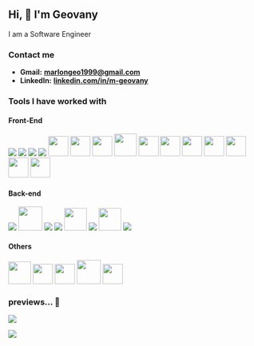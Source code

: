 ## Hi, 👋 I'm Geovany
 I am a Software Engineer


### Contact me

- **Gmail:**		**marlongeo1999@gmail.com**
- **LinkedIn:**	 **<a href="https://www.linkedin.com/in/m-geovany/">linkedin.com/in/m-geovany<a>**



### Tools I have worked with

#### Front-End
<a href="https://www.w3schools.com/html/" target="_blank"><img src="https://img.icons8.com/color/48/000000/html-5.png"/></a>
<a href="https://www.w3schools.com/css/" target="_blank"><img src="https://img.icons8.com/color/48/000000/css3.png"/></a> 
<a href="https://www.javascript.com/" target="_blank"><img src="https://img.icons8.com/color/48/000000/javascript.png"/></a> 
<a href="https://www.typescriptlang.org/" target="_blank"><img src="https://img.icons8.com/color/48/000000/typescript.png"/></a>
<a href="https://mobxjs.com"><img width='40px' src="https://github.com/MGeovany/MGeovany/assets/37640685/87e505f7-503c-44ae-862c-f963ce32590f"/></a>
<a href="https://es.redux.js.org/"><img width='40px' src="https://img.icons8.com/color/48/redux.png"/></a>
<a href="https://https://reactnative.dev/"><img width='40px' src="https://github.com/MGeovany/MGeovany/assets/37640685/9c6cd0ea-fca4-4b36-bc78-770237df9a20"/></a>
<a href="https://reactjs.org/" target="_blank"><img width='45px' src="https://img.icons8.com/color/48/000000/react-native.png"/></a> 
<a href="https://expo.dev"><img width='40px' src="https://github.com/MGeovany/MGeovany/assets/37640685/28c2df6f-0123-4653-8f0f-0336f0167c66"/></a>
<a href="https://astro.build"><img width='40px' src="https://github.com/MGeovany/MGeovany/assets/37640685/4ed97619-45cf-4c18-a49b-459c1a1526fd"/></a>
<a href="https://testing-library.com/docs/" target="_blank"><img height='40px' src="https://github.com/MGeovany/MGeovany/assets/37640685/8a4fb96b-a023-45d1-ad8d-70233576f8d8"/></a>
<a href="https://jestjs.io/" target="_blank"><img height='40px' src="https://github.com/MGeovany/MGeovany/assets/37640685/585121bf-ae6e-4f68-b6fd-ac9750038d3e"/></a>
<a href="https://nextjs.com"><img width='40px' src="https://github.com/MGeovany/MGeovany/assets/37640685/6a45bcbf-0fe4-4461-9a67-9fc7b1d189bb"/></a>
<a href="https://prisma.io.com"><img height='40px' src="https://github.com/MGeovany/MGeovany/assets/37640685/0bd03bf9-4bac-4f3f-8816-05930144f03f"/></a>
<a href="https://www.cypress.io.com/" target="_blank"><img height='40px' src="https://github.com/MGeovany/MGeovany/assets/37640685/1ae6a827-146c-457a-a0ca-92e090b8f6b1"/></a>


#### Back-end
<a href="https://nodejs.org/" target="_blank"><img src="https://img.icons8.com/color/48/000000/nodejs.png"/></a> 
<a href="https://www.express.com/" target="_blank"><img width='48px' src="https://github.com/MGeovany/MGeovany/assets/37640685/51aafe0b-70fb-4642-91c2-72a3b8d883f4"/></a>
<a href="https://www.mongodb.com/" target="_blank"><img src="https://img.icons8.com/color/48/000000/mongodb.png"/></a> 
<a href="https://www.firebase.com/" target="_blank"><img src="https://img.icons8.com/color/48/000000/firebase.png"/></a>
<a href="https://www.supabase.com/" target="_blank"><img width='45px' src="https://github.com/MGeovany/MGeovany/assets/37640685/efa2539f-1112-4b88-a1bb-fc1bf5bfe60a"/></a>
<a href="https://www.redis.com/" target="_blank"><img src="https://img.icons8.com/color/48/000000/redis"/></a>
<a href="https://www.postgresql.org/" target="_blank"><img height='45px' src="https://github.com/MGeovany/MGeovany/assets/37640685/8742a5e4-81bc-4318-9fba-96c7f954fdbb"/></a>
<a href="https://www.mysql.com/"><img src="https://img.icons8.com/fluency/48/mysql-logo.png"/></a>


#### Others
<a href="https://git-scm.com/" target="_blank"><img height='45px' src="https://img.icons8.com/color/48/000000/git.png"/></a>
<a href="https://jira.com/" target="_blank"><img height='40px' src="https://img.icons8.com/color/48/000000/jira.png"/></a>
<a href="https://www.clickup.com/" target="_blank"><img width='40px' src="https://github.com/MGeovany/MGeovany/assets/37640685/b3163e64-d722-43e5-b2b8-abe55b93f38d"/></a>
<a href="https://www.docker.com/" target="_blank"><img width='48px' src="https://github.com/MGeovany/MGeovany/assets/37640685/a416cdfa-28e3-4de9-ad3d-cdfc374cee41"/></a>
<a href="https://www.azure.com/" target="_blank"><img width='40px' src="https://github.com/MGeovany/MGeovany/assets/37640685/4c15e0e0-7395-4760-aa1c-84262c1c5584"/></a>



### previews... 🥸
![](https://komarev.com/ghpvc/?username=MGeovany&color=0aa860)

![](https://github-readme-streak-stats.herokuapp.com/?user=mgeovany&theme=react)
